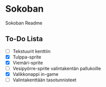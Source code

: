 # Sokoban

Sokoban Readme

## To-Do Lista
- [ ] Tekstuurit kenttiin
- [X] Tulppa-sprite
- [X] Viemäri-sprite
- [ ] Vesipyörre-sprite valintakentän pallukoille
- [X] Valikkonappi in-game
- [ ] Valintakenttään tasotunnisteet
